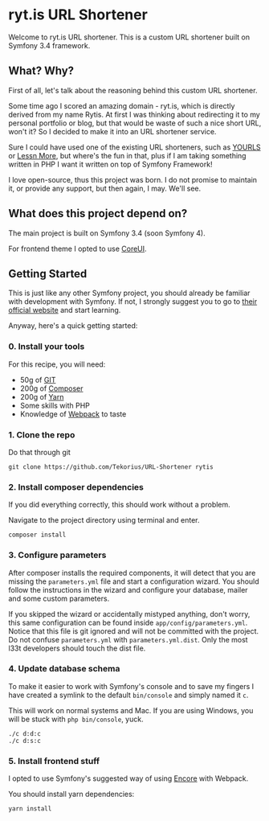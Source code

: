 ryt.is URL Shortener
========================

Welcome to ryt.is URL shortener. This is a custom URL shortener built
on Symfony 3.4 framework.

What? Why?
--------------

First of all, let's talk about the reasoning behind this custom URL shortener.

Some time ago I scored an amazing domain - ryt.is, which is directly
derived from my name Rytis. At first I was thinking about redirecting it
to my personal portfolio or blog, but that would be waste of such a nice
short URL, won't it? So I decided to make it into an URL shortener service.

Sure I could have used one of the existing URL shorteners, such as [YOURLS][1]
or [Lessn More][2], but where's the fun in that, plus if I am taking something
written in PHP I want it written on top of Symfony Framework!

I love open-source, thus this project was born. I do not promise to maintain
it, or provide any support, but then again, I may. We'll see.

[1]: https://yourls.org/
[2]: https://lessnmore.net/

What does this project depend on?
---------------------------------

The main project is built on Symfony 3.4 (soon Symfony 4).

For frontend theme I opted to use [CoreUI](http://coreui.io/).

Getting Started
---------------

This is just like any other Symfony project, you should already be familiar
with development with Symfony. If not, I strongly suggest you to go to
[their official website][3] and start learning.

Anyway, here's a quick getting started:

### 0. Install your tools

For this recipe, you will need:
 * 50g of [GIT][6]
 * 200g of [Composer][4]
 * 200g of [Yarn][5]
 * Some skills with PHP
 * Knowledge of [Webpack][7] to taste

[3]: http://symfony.com/
[4]: https://getcomposer.org/
[5]: https://yarnpkg.com/en/docs/install
[6]: https://git-scm.com/
[7]: https://webpack.js.org/

### 1. Clone the repo

Do that through git

```text
git clone https://github.com/Tekorius/URL-Shortener rytis
```

### 2. Install composer dependencies

If you did everything correctly, this should work without a problem.

Navigate to the project directory using terminal and enter.

```text
composer install
```

### 3. Configure parameters

After composer installs the required components, it will detect that 
you are missing the `parameters.yml` file and start a configuration 
wizard. You should follow the instructions in the wizard and configure 
your database, mailer and some custom parameters.

If you skipped the wizard or accidentally mistyped anything, don't worry, 
this same configuration can be found inside `app/config/parameters.yml`. 
Notice that this file is git ignored and will not be committed with 
the project. Do not confuse `parameters.yml` with `parameters.yml.dist`.
Only the most l33t developers should touch the dist file.

### 4. Update database schema

To make it easier to work with Symfony's console and to save my fingers
I have created a symlink to the default `bin/console` and simply named it `c`.

This will work on normal systems and Mac. If you are using Windows, you will 
be stuck with `php bin/console`, yuck.

```text
./c d:d:c
./c d:s:c
```

### 5. Install frontend stuff

I opted to use Symfony's suggested way of using [Encore][8] with Webpack.

You should install yarn dependencies:

```text
yarn install
```

[8]: https://symfony.com/doc/current/frontend/encore/simple-example.html